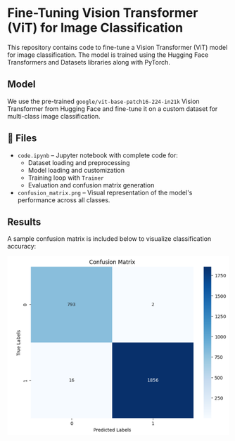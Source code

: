 # Fine-Tuning Vision Transformer (ViT) for Image Classification

This repository contains code to fine-tune a Vision Transformer (ViT) model for image classification. The model is trained using the Hugging Face Transformers and Datasets libraries along with PyTorch.

## Model

We use the pre-trained `google/vit-base-patch16-224-in21k` Vision Transformer from Hugging Face and fine-tune it on a custom dataset for multi-class image classification.

## 📁 Files

- `code.ipynb` – Jupyter notebook with complete code for:
  - Dataset loading and preprocessing
  - Model loading and customization
  - Training loop with `Trainer`
  - Evaluation and confusion matrix generation
- `confusion_matrix.png` – Visual representation of the model's performance across all classes.

## Results

A sample confusion matrix is included below to visualize classification accuracy:

![Confusion Matrix](confusion_matrix.png)
